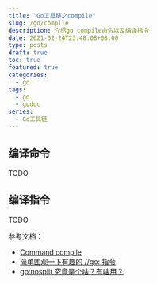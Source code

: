 ```yaml
---
title: "Go工具链之compile"
slug: /go/compile
description: 介绍go compile命令以及编译指令
date: 2021-02-24T23:48:08+08:00
type: posts
draft: true
toc: true
featured: true
categories:
  - go
tags:
  - go
  - godoc
series:
  - Go工具链
---
```


## 编译命令

TODO

## 编译指令

TODO

参考文档：

 * [Command compile](https://golang.org/cmd/compile/)
 * [简单围观一下有趣的 //go: 指令](https://cloud.tencent.com/developer/article/1422358)
 * [go:nosplit 究竟是个啥？有啥用？](https://maiyang.me/post/2020-07-21-go-nosplit/)